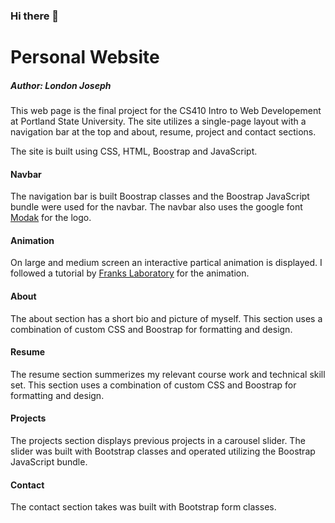 ### Hi there 👋

<!--
**ELondonJ/ELondonJ** is a ✨ _special_ ✨ repository because its `README.md` (this file) appears on your GitHub profile.

Here are some ideas to get you started:

- 🔭 I’m currently working on ...
- 🌱 I’m currently learning ...
- 👯 I’m looking to collaborate on ...
- 🤔 I’m looking for help with ...
- 💬 Ask me about ...
- 📫 How to reach me: ...
- 😄 Pronouns: ...
- ⚡ Fun fact: ...
-->

# Personal Website
##### Author: London Joseph

This web page is the final project for the CS410 Intro to Web Developement at
Portland State University.  The site utilizes a single-page layout with a navigation
bar at the top and about, resume, project and contact sections. 

The site is built using CSS, HTML, Boostrap and JavaScript.  

#### Navbar
The navigation bar is built Boostrap classes and the Boostrap JavaScript bundle were used 
for the navbar. The navbar also uses the google font [Modak](https://fonts.google.com/specimen/Modak?thickness=10)
for the logo.
#### Animation
On large and medium screen an interactive partical animation is displayed.  I followed
a tutorial by [Franks Laboratory](https://www.youtube.com/watch?v=XGioNBHrFU4) for the animation.
#### About
The about section has a short bio and picture of myself. This section uses a combination of custom CSS and
Boostrap for formatting and design. 
#### Resume
The resume section summerizes my relevant course work and technical skill set. This section uses a combination of custom CSS and Boostrap for formatting and design.
#### Projects
The projects section displays previous projects in a carousel slider.  The slider was built with Bootstrap classes and operated utilizing the Boostrap JavaScript bundle. 
#### Contact
The contact section takes was built with Bootstrap form classes.
